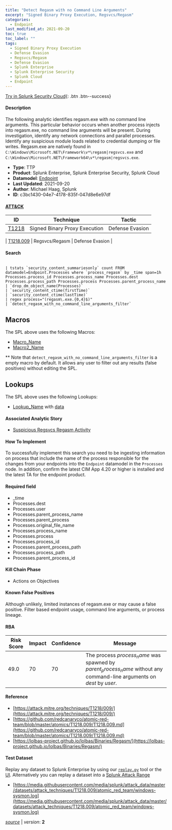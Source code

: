 ```yaml
---
title: "Detect Regasm with no Command Line Arguments"
excerpt: "Signed Binary Proxy Execution, Regsvcs/Regasm"
categories:
  - Endpoint
last_modified_at: 2021-09-20
toc: true
toc_label: ""
tags:
  - Signed Binary Proxy Execution
  - Defense Evasion
  - Regsvcs/Regasm
  - Defense Evasion
  - Splunk Enterprise
  - Splunk Enterprise Security
  - Splunk Cloud
  - Endpoint
---
```




[Try in Splunk Security Cloud](https://www.splunk.com/en_us/cyber-security.html){: .btn .btn--success}

#### Description

The following analytic identifies regasm.exe with no command line arguments. This particular behavior occurs when another process injects into regasm.exe, no command line arguments will be present. During investigation, identify any network connections and parallel processes. Identify any suspicious module loads related to credential dumping or file writes. Regasm.exe are natively found in `C:\Windows\Microsoft.NET\Framework\v*\regasm|regsvcs.exe` and `C:\Windows\Microsoft.NET\Framework64\v*\regasm|regsvcs.exe`.

- **Type**: TTP
- **Product**: Splunk Enterprise, Splunk Enterprise Security, Splunk Cloud
- **Datamodel**: [Endpoint](https://docs.splunk.com/Documentation/CIM/latest/User/Endpoint)
- **Last Updated**: 2021-09-20
- **Author**: Michael Haag, Splunk
- **ID**: c3bc1430-04e7-4178-835f-047d8e6e97df


#### [ATT&CK](https://attack.mitre.org/)

| ID          | Technique   | Tactic         |
| ----------- | ----------- |--------------- |
| [T1218](https://attack.mitre.org/techniques/T1218/) | Signed Binary Proxy Execution | Defense Evasion |

| [T1218.009](https://attack.mitre.org/techniques/T1218/009/) | Regsvcs/Regasm | Defense Evasion |

#### Search

```

| tstats `security_content_summariesonly` count FROM datamodel=Endpoint.Processes where `process_regasm` by _time span=1h  Processes.process_id Processes.process_name Processes.dest Processes.process_path Processes.process Processes.parent_process_name 
| `drop_dm_object_name(Processes)` 
| `security_content_ctime(firstTime)` 
| `security_content_ctime(lastTime)` 
| regex process="(regasm\.exe.{0,4}$)" 
| `detect_regasm_with_no_command_line_arguments_filter`
```

## Macros
The SPL above uses the following Macros:
* [Macro_Name](https://)
* [Macro2_Name](https://)

** Note that `detect_regasm_with_no_command_line_arguments_filter` is a empty macro by default. It allows any user to filter out any results (false positives) without editing the SPL.

## Lookups
The SPL above uses the following Lookups:

* [Lookup_Name]() with [data]()

#### Associated Analytic Story
* [Suspicious Regsvcs Regasm Activity](/stories/suspicious_regsvcs_regasm_activity)


#### How To Implement
To successfully implement this search you need to be ingesting information on process that include the name of the process responsible for the changes from your endpoints into the `Endpoint` datamodel in the `Processes` node. In addition, confirm the latest CIM App 4.20 or higher is installed and the latest TA for the endpoint product.

#### Required field
* _time
* Processes.dest
* Processes.user
* Processes.parent_process_name
* Processes.parent_process
* Processes.original_file_name
* Processes.process_name
* Processes.process
* Processes.process_id
* Processes.parent_process_path
* Processes.process_path
* Processes.parent_process_id


#### Kill Chain Phase
* Actions on Objectives


#### Known False Positives
Although unlikely, limited instances of regasm.exe or may cause a false positive. Filter based endpoint usage, command line arguments, or process lineage.


#### RBA

| Risk Score  | Impact      | Confidence   | Message      |
| ----------- | ----------- |--------------|--------------|
| 49.0 | 70 | 70 | The process $process_name$ was spawned by $parent_process_name$ without any command-line arguments on $dest$ by $user$. |




#### Reference

* [https://attack.mitre.org/techniques/T1218/009/](https://attack.mitre.org/techniques/T1218/009/)
* [https://github.com/redcanaryco/atomic-red-team/blob/master/atomics/T1218.009/T1218.009.md](https://github.com/redcanaryco/atomic-red-team/blob/master/atomics/T1218.009/T1218.009.md)
* [https://lolbas-project.github.io/lolbas/Binaries/Regasm/](https://lolbas-project.github.io/lolbas/Binaries/Regasm/)



#### Test Dataset
Replay any dataset to Splunk Enterprise by using our [`replay.py`](https://github.com/splunk/attack_data#using-replaypy) tool or the [UI](https://github.com/splunk/attack_data#using-ui).
Alternatively you can replay a dataset into a [Splunk Attack Range](https://github.com/splunk/attack_range#replay-dumps-into-attack-range-splunk-server)

* [https://media.githubusercontent.com/media/splunk/attack_data/master/datasets/attack_techniques/T1218.009/atomic_red_team/windows-sysmon.log](https://media.githubusercontent.com/media/splunk/attack_data/master/datasets/attack_techniques/T1218.009/atomic_red_team/windows-sysmon.log)



[*source*](https://github.com/splunk/security_content/tree/develop/detections/endpoint/detect_regasm_with_no_command_line_arguments.yml) \| *version*: **2**